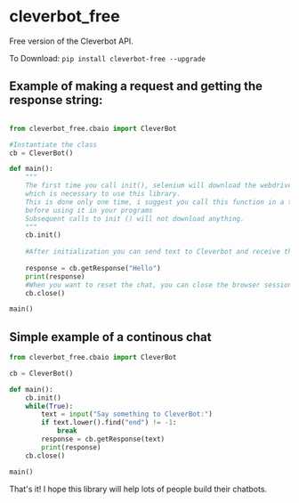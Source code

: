 # cleverbot_free
Free version of the Cleverbot API.

To Download: ```pip install cleverbot-free --upgrade```


## Example of making a request and getting the response string:

```python

from cleverbot_free.cbaio import CleverBot

#Instantiate the class
cb = CleverBot()

def main():
    """
    The first time you call init(), selenium will download the webdriver, 
    which is necessary to use this library.
    This is done only one time, i suggest you call this function in a test script,
    before using it in your programs
    Subsequent calls to init () will not download anything.
    """
    cb.init()
 
    #After initialization you can send text to Cleverbot and receive the text response in just one line...
 
    response = cb.getResponse("Hello")
    print(response)
    #When you want to reset the chat, you can close the browser session with...
    cb.close()

main()
```

## Simple example of a continous chat

```python
from cleverbot_free.cbaio import CleverBot

cb = CleverBot()

def main():
    cb.init()
    while(True):
        text = input("Say something to CleverBot:")
        if text.lower().find("end") != -1:
            break
        response = cb.getResponse(text)
        print(response)
    cb.close()

main()
```

That's it! I hope this library will help lots of people build their chatbots.
